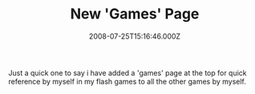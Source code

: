 ﻿---
coverImage: /images/fallback-post-header.png
date: '2008-07-25T15:16:46.000Z'
tags: []
title: New 'Games' Page
oldUrl: /misc/new-games-page
---

Just a quick one to say i have added a 'games' page at the top for quick reference by myself in my flash games to all the other games by myself.
